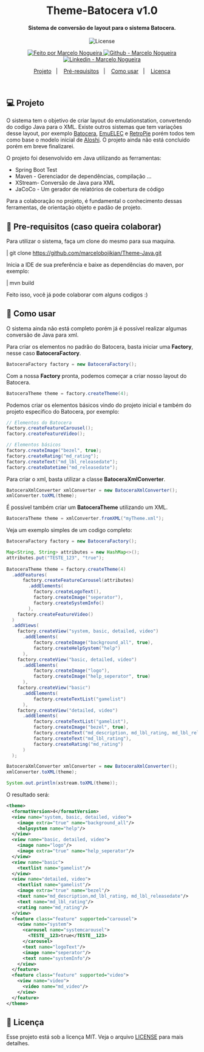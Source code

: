 <h1 align="center">
    Theme-Batocera v1.0
</h1>

<h4 align="center">
  Sistema de conversão de layout para o sistema Batocera.
</h4>

<p align="center">
  <img alt="License" src="https://img.shields.io/static/v1?label=license&message=MIT">
</p>

<p align="center">

  <a href="https://github.com/marcelobojikian" target="_blank">
    <img alt="Feito por Marcelo Nogueira" src="https://img.shields.io/badge/Feito%20por-Marcelo_Nogueira-informational">
  </a>
  <a href="https://github.com/marcelobojikian" target="_blank" >
    <img alt="Github - Marcelo Nogueira" src="https://img.shields.io/badge/Github--%23F8952D?style=social&logo=github">
  </a>
  <a href="https://www.linkedin.com/in/marcelobojikian/" target="_blank" >
    <img alt="Linkedin - Marcelo Nogueira" src="https://img.shields.io/badge/Linkedin--%23F8952D?style=social&logo=linkedin">
  </a>

</p>

<p align="center">
  <a href="#-projeto">Projeto</a>&nbsp;&nbsp;&nbsp;|&nbsp;&nbsp;&nbsp;
  <a href="#-pre-requisitos">Pré-requisitos</a>&nbsp;&nbsp;&nbsp;|&nbsp;&nbsp;&nbsp;
  <a href="#-como-usar">Como usar</a>&nbsp;&nbsp;&nbsp;|&nbsp;&nbsp;&nbsp;
  <a href="#memo-licença">Licença</a>
</p>

<br>

## 💻 Projeto

O sistema tem o objetivo de criar layout do emulationstation, convertendo do codigo Java para o XML. Existe outros sistemas que tem variações desse layout, por exemplo [Batocera](https://github.com/batocera-linux/batocera-emulationstation), [EmuELEC](https://github.com/EmuELEC/emuelec-emulationstation) e [RetroPie](https://github.com/RetroPie/EmulationStation) porém todos tem como base o modelo inicial de [Aloshi](https://github.com/Aloshi/EmulationStation). O projeto ainda não está concluido porém em breve finalizarei.

O projeto foi desenvolvido em Java utilizando as ferramentas:

<ul>
  <li>Spring Boot Test</li>
  <li>Maven - Gerenciador de dependências, compilação ... </li>
  <li>XStream- Conversão de Java para XML</li>
  <li>JaCoCo - Um gerador de relatórios de cobertura de código</li>
</ul>

Para a colaboração no projeto, é fundamental o conhecimento dessas ferramentas, de orientação objeto e padão de projeto.

## 🔖 Pre-requisitos (caso queira colaborar)

Para utilizar o sistema, faça um clone do mesmo para sua maquina.

| git clone https://github.com/marcelobojikian/Theme-Java.git

Inicia a IDE de sua preferência e baixe as dependências do maven, por exemplo:

| mvn build

Feito isso, você já pode colaborar com alguns codigos :)


## 🤔 Como usar

O sistema ainda não está completo porém já é possível realizar algumas conversão de Java para xml.

Para criar os elementos no padrão do Batocera, basta iniciar uma **Factory**, nesse caso **BatoceraFactory**.

```java
BatoceraFactory factory = new BatoceraFactory();
```

Com a nossa **Factory** pronta, podemos começar a criar nosso layout do Batocera.

```java
BatoceraTheme theme = factory.createTheme(4);
```

Podemos criar os elementos básicos vindo do projeto inicial e também do projeto especifico do Batocera, por exemplo:

```java
// Elementos do Batocera
factory.createFeatureCarousel();
factory.createFeatureVideo();

// Elementos básicos
factory.createImage("bezel", true);
factory.createRating("md_rating");
factory.createText("md_lbl_releasedate");
factory.createDatetime("md_releasedate");
```

Para criar o xml, basta utilizar a classe **BatoceraXmlConverter**.

```java
BatoceraXmlConverter xmlConverter = new BatoceraXmlConverter();
xmlConverter.toXML(theme);
```

É possível também criar um **BatoceraTheme** utilizando um XML.

```java
BatoceraTheme theme = xmlConverter.fromXML("myTheme.xml");
```


Veja um exemplo simples de um codigo completo:

```java
BatoceraFactory factory = new BatoceraFactory();

Map<String, String> attributes = new HashMap<>();
attributes.put("TESTE_123", "true");
		
BatoceraTheme theme = factory.createTheme(4)
  .addFeatures(
      factory.createFeatureCarousel(attributes)
        .addElements(
          factory.createLogoText(),
          factory.createImage("seperator"),
          factory.createSystemInfo()
        ),
    factory.createFeatureVideo()
  )
  .addViews(
    factory.createView("system, basic, detailed, video")
      .addElements(
          factory.createImage("background_all", true),
          factory.createHelpSystem("help")
      ),
    factory.createView("basic, detailed, video")
      .addElements(
          factory.createImage("logo"),
          factory.createImage("help_seperator", true)
      ),						
    factory.createView("basic")
      .addElements(
          factory.createTextList("gamelist")
      ),
    factory.createView("detailed, video")
      .addElements(
          factory.createTextList("gamelist"),
          factory.createImage("bezel", true),
          factory.createText("md_description, md_lbl_rating, md_lbl_releasedate"),
          factory.createText("md_lbl_rating"),
          factory.createRating("md_rating")
      )
  );

BatoceraXmlConverter xmlConverter = new BatoceraXmlConverter();
xmlConverter.toXML(theme);

System.out.println(xstream.toXML(theme));
```

O resultado será:

```xml
<theme>
  <formatVersion>4</formatVersion>
  <view name="system, basic, detailed, video">
    <image extra="true" name="background_all"/>
    <helpsystem name="help"/>
  </view>
  <view name="basic, detailed, video">
    <image name="logo"/>
    <image extra="true" name="help_seperator"/>
  </view>
  <view name="basic">
    <textlist name="gamelist"/>
  </view>
  <view name="detailed, video">
    <textlist name="gamelist"/>
    <image extra="true" name="bezel"/>
    <text name="md_description,md_lbl_rating, md_lbl_releasedate"/>
    <text name="md_lbl_rating"/>
    <rating name="md_rating"/>
  </view>
  <feature class="feature" supported="carousel">
    <view name="system">
      <carousel name="systemcarousel">
        <TESTE__123>true</TESTE__123>
      </carousel>
      <text name="logoText"/>
      <image name="seperator"/>
      <text name="systemInfo"/>
    </view>
  </feature>
  <feature class="feature" supported="video">
    <view name="video">
      <video name="md_video"/>
    </view>
  </feature>
</theme>
```


## :memo: Licença

Esse projeto está sob a licença MIT. Veja o arquivo [LICENSE](LICENSE) para mais detalhes.
